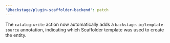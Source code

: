 ```yaml
---
'@backstage/plugin-scaffolder-backend': patch
---
```


The `catalog:write` action now automatically adds a `backstage.io/template-source` annotation, indicating which Scaffolder template was used to create the entity.
